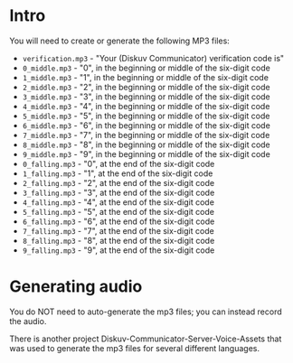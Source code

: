 # Intro

You will need to create or generate the following MP3 files:

* `verification.mp3` - "Your (Diskuv Communicator) verification code is"
* `0_middle.mp3` - "0", in the beginning or middle of the six-digit code
* `1_middle.mp3` - "1", in the beginning or middle of the six-digit code
* `2_middle.mp3` - "2", in the beginning or middle of the six-digit code
* `3_middle.mp3` - "3", in the beginning or middle of the six-digit code
* `4_middle.mp3` - "4", in the beginning or middle of the six-digit code
* `5_middle.mp3` - "5", in the beginning or middle of the six-digit code
* `6_middle.mp3` - "6", in the beginning or middle of the six-digit code
* `7_middle.mp3` - "7", in the beginning or middle of the six-digit code
* `8_middle.mp3` - "8", in the beginning or middle of the six-digit code
* `9_middle.mp3` - "9", in the beginning or middle of the six-digit code
* `0_falling.mp3` - "0", at the end of the six-digit code
* `1_falling.mp3` - "1", at the end of the six-digit code
* `2_falling.mp3` - "2", at the end of the six-digit code
* `3_falling.mp3` - "3", at the end of the six-digit code
* `4_falling.mp3` - "4", at the end of the six-digit code
* `5_falling.mp3` - "5", at the end of the six-digit code
* `6_falling.mp3` - "6", at the end of the six-digit code
* `7_falling.mp3` - "7", at the end of the six-digit code
* `8_falling.mp3` - "8", at the end of the six-digit code
* `9_falling.mp3` - "9", at the end of the six-digit code

# Generating audio

You do NOT need to auto-generate the mp3 files; you can instead record the
audio.

There is another project Diskuv-Communicator-Server-Voice-Assets that was used
to generate the mp3 files for several different languages.
